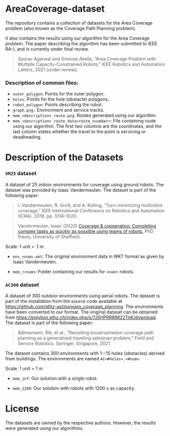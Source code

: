 # AreaCoverage-dataset
The repository contains a collection of datasets for the Area Coverage problem (also known as the Coverage Path Planning problem).

It also contains the results using our algorithm for the Area Coverage problem. The paper describing the algorithm has been submitted to IEEE RA-L and is currently under final review.

> Saurav Agarwal and Srinivas Akella,
> “Area Coverage Problem with Multiple Capacity-Constrained Robots,”
> IEEE Robotics and Automation Letters, 2021 (under review).

### Description of common files:

- `outer_polygon`: Points for the outer polygon.
- `holes`: Points for the hole (obstacle) polygons.
- `robot_polygon`: Points describing the robot.
- `graph.png:` Environment and service tracks.
- `mem_<description>_route.png`: Routes generated using our algorithm.
- `mem_<description>_route_data<route_nuumber>`: File containing route using our algorithm. The first two columns are the coordinates, and the last column states whether the travel to the point is servicing or deadheading.

# Description of the Datasets

### `VM25` dataset

A dataset of 25 indoor environments for coverage using ground robots. The dataset was provided by Isaac Vandermeulen. The dataset is part of the following paper:

> I. Vandermeulen, R. Groß, and A. Kolling,
> “Turn-minimizing multirobot coverage,”
> IEEE International Conference on Robotics and Automation (ICRA), 2019, pp. 1014–1020.

> Vandermeulen, Isaac   (2020) 
> [Coverage & cooperation: Completing complex tasks as quickly as possible using teams of robots.](https://etheses.whiterose.ac.uk/27452/)
> PhD thesis, University of Sheffield.  

Scale: 1 unit = .1 m

- `env_<num>.wkt`: The original environment data in WKT format as given by Isaac Vandermeulen.

- `mem_r<num>`: Folder containing our results for `<num`> robots.

  

### `AC300` dataset

A dataset of 300 outdoor environments using aerial robots. The dataset is part of the installation from the source code available at https://github.com/ethz-asl/polygon_coverage_planning. The environments have been converted to our format. The original dataset can be obtained from https://polybox.ethz.ch/index.php/s/7J5HPRR6lM22TnK/download. The dataset is part of the following paper:

> Bähnemann, Rik, et al.,
> "Revisiting boustrophedon coverage path planning as a generalized traveling salesman problem,"
> Field and Service Robotics. Springer, Singapore, 2021.

The dataset contains 300 environments with 1--15 holes (obstacles) derived from buildings. The environments are named `AC<#holes>_<#num>`. 

Scale: 1 unit = 1 m

- `mem_inf`: Our solution with a single robot.

- `mem_1200`: Our solution with robots with 1200 s as capacity.

  

# License

The datasets are owned by the respective authors. However, the results were generated using our algorithms.
